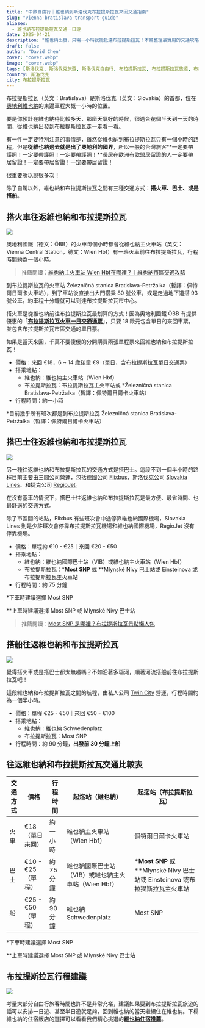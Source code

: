 ```yaml
---
title: "中歐自由行｜維也納到斯洛伐克布拉提斯拉瓦來回交通指南"
slug: "vienna-bratislava-transport-guide"
aliases:
  - 維也納布拉提斯拉瓦交通一日遊
date: 2025-04-21
description: "維也納出發，只需一小時就能抵達布拉提斯拉瓦！本篇整理最實用的交通攻略，包含火車、巴士、觀光船三種往返方式，適合自由行旅客輕鬆安排維也納布拉提斯拉瓦一日遊。"
draft: false
author: "David Chen"
cover: "cover.webp"
image: "cover.webp"
tags: [斯洛伐克, 斯洛伐克旅遊, 斯洛伐克自由行, 布拉提斯拉瓦, 布拉提斯拉瓦旅遊, 布拉提斯拉瓦自由行]
country: 斯洛伐克
city: 布拉提斯拉瓦
---
```


布拉提斯拉瓦（英文：Bratislava）是斯洛伐克（英文：Slovakia）的首都，位在[奧地利維也納](/posts/維也納自由行/)的東邊車程大概一小時的位置。

要是你預計在維也納待比較多天，那麽天氣好的時候，很適合花個半天到一天的時間，從維也納出發到布拉提斯拉瓦走一走看一看。

有一件一定要特別注意的事情是，雖然從維也納到布拉提斯拉瓦只有一個小時的路程，但是**從維也納過去就是出了奧地利的國界**，所以一般的台灣旅客**一定要帶護照！一定要帶護照！一定要帶護照！**長居在歐洲有歐盟居留證的人一定要帶居留證！一定要帶居留證！一定要帶居留證！

很重要所以說很多次！

除了自駕以外，維也納和布拉提斯拉瓦之間有三種交通方式：**搭火車、巴士、或是搭船**。

## 搭火車往返維也納和布拉提斯拉瓦

![](oebb.webp)

奧地利國鐵（德文：ÖBB）的火車每個小時都會從維也納主火車站（英文：Vienna Central Station，德文：Wien Hbf）有一班火車前往布拉提斯拉瓦，行程時間約為一個小時。

> 推薦閱讀：[維也納主火車站 Wien Hbf在哪裡？｜維也納市區交通攻略](/posts/維也納市區交通攻略/)

到布拉提斯拉瓦的火車站 Železničná stanica Bratislava-Petržalka（暫譯：佩特爾日爾卡火車站），到了車站後直接出大門搭乘 80 號公車，或是走過地下道搭 93 號公車，約車程十分鐘就可以到達布拉提斯拉瓦市中心。

搭火車是從維也納前往布拉提斯拉瓦最划算的方式！因為奧地利國鐵 ÖBB 有提供優惠的「[**布拉提斯拉瓦火車一日交通通票**](https://www.oebb.at/en/regionale-angebote/ueberregionale-angebote/bratislava-ticket)」，只要 18 歐元包含單日的來回車票，並包含布拉提斯拉瓦市區交通的單日票。

如果是當天來回，千萬不要傻傻的分開購買兩張單程票來回維也納和布拉提斯拉瓦！

- 價格：來回 €18，6 ~ 14 歲孩童 €9（單日，含布拉提斯拉瓦單日交通票）
- 搭乘地點：
  - 維也納：維也納主火車站（Wien Hbf）
  - 布拉提斯拉瓦：布拉提斯拉瓦主火車站或 *Železničná stanica Bratislava-Petržalka（暫譯：佩特爾日爾卡火車站）
- 行程時間：約一小時

*目前幾乎所有班次都是到布拉提斯拉瓦 Železničná stanica Bratislava-Petržalka（暫譯：佩特爾日爾卡火車站）

## 搭巴士往返維也納和布拉提斯拉瓦

![](flixbus.webp)

另一種往返維也納和布拉提斯拉瓦的交通方式是搭巴士。這段不到一個半小時的路程目前主要由三間公司營運，包括德國公司 [Flixbus](https://www.flixbus.com/)、斯洛伐克公司 [Slovakia Lines](https://www.slovaklines.sk/en/)、和捷克公司 [RegioJet](https://regiojet.com/)。

在沒有塞車的情況下，搭巴士往返維也納和布拉提斯拉瓦是最方便、最省時間、也最舒適的交通方式。

除了市區間的站點，Flixbus 有些班次會中途停靠維也納國際機場，Slovakia Lines 則是少許班次會停靠布拉提斯拉瓦機場和維也納國際機場，RegioJet 沒有停靠機場。

- 價格：單程約 €10 - €25｜來回 €20 - €50
- 搭乘地點：
  - 維也納：維也納國際巴士站（VIB）或維也納主火車站（Wien Hbf）
  - 布拉提斯拉瓦：***Most SNP** 或 **Mlynské Nivy 巴士站或 Einsteinova 或布拉提斯拉瓦主火車站
- 行程時間：約 75 分鐘

*下車時建議選擇 Most SNP

**上車時建議選擇 Most SNP 或 Mlynské Nivy 巴士站

> 推薦閱讀：[Most SNP 是哪裡？布拉提斯拉瓦景點懶人包](/posts/布拉提斯拉瓦自由行旅遊全攻略/)

## 搭船往返維也納和布拉提斯拉瓦

![](bratislava-boat.webp)

覺得搭火車或是搭巴士都太無趣嗎？不如沿著多瑙河，順著河流搭船前往布拉提斯拉瓦吧！

這段維也納和布拉提斯拉瓦之間的航程，由私人公司 [Twin City](https://twincityliner.com/en) 營運，行程時間約為一個半小時。

- 價格：單程 €25 - €50｜來回 €50 - €100
- 搭乘地點：
  - 維也納：維也納 Schwedenplatz
  - 布拉提斯拉瓦：Most SNP
- 行程時間：約 90 分鐘，**出發前 30 分鐘上船**

## 往返維也納和布拉提斯拉瓦交通比較表

| 交通方式 | 價格              | 行程時間   | 起迄站（維也納）                                    | 起迄站（布拉提斯拉瓦）                                       |
| -------- | ----------------- | ---------- | --------------------------------------------------- | ------------------------------------------------------------ |
| 火車     | €18（單日來回）   | 約一小時   | 維也納主火車站（Wien Hbf）                          | 佩特爾日爾卡火車站                                           |
| 巴士     | €10 - €25（單程） | 約 75 分鐘 | 維也納國際巴士站（VIB）或維也納主火車站（Wien Hbf） | ***Most SNP** 或 **Mlynské Nivy 巴士站或 Einsteinova 或布拉提斯拉瓦主火車站 |
| 船       | €25 - €50（單程） | 約 90 分鐘 | 維也納 Schwedenplatz                                | Most SNP                                                     |

*下車時建議選擇 Most SNP

**上車時建議選擇 Most SNP 或 Mlynské Nivy 巴士站

## 布拉提斯拉瓦行程建議

![](bratislava.webp)

考量大部分自由行旅客時間也許不是非常充裕，建議如果要到布拉提斯拉瓦旅遊的話可以安排一日遊、甚至半日遊就足夠，回到維也納的當天繼續住在維也納。下榻維也納的住宿飯店的選擇可以看看我們精心挑選的[**維也納住宿推薦**](/posts/維也納住宿/)。
